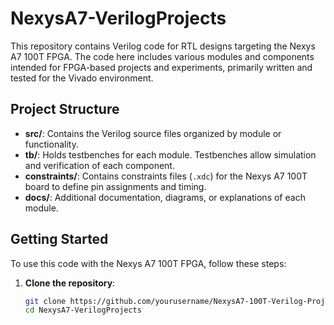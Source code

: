 # NexysA7-VerilogProjects

This repository contains Verilog code for RTL designs targeting the Nexys A7 100T FPGA. The code here includes various modules and components intended for FPGA-based projects and experiments, primarily written and tested for the Vivado environment.

## Project Structure

- **src/**: Contains the Verilog source files organized by module or functionality.
- **tb/**: Holds testbenches for each module. Testbenches allow simulation and verification of each component.
- **constraints/**: Contains constraints files (`.xdc`) for the Nexys A7 100T board to define pin assignments and timing.
- **docs/**: Additional documentation, diagrams, or explanations of each module.

## Getting Started

To use this code with the Nexys A7 100T FPGA, follow these steps:

1. **Clone the repository**:
   ```bash
   git clone https://github.com/yourusername/NexysA7-100T-Verilog-Projects.git
   cd NexysA7-VerilogProjects
